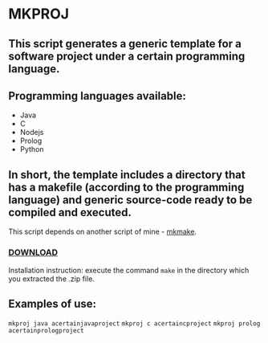 # MKPROJ

## This script generates a generic template for a software project under a certain programming language.

## Programming languages available:

- Java
- C
- Nodejs
- Prolog
- Python

## In short, the template includes a directory that has a makefile <short>(according to the programming language)</short> and generic source-code ready to be compiled and executed.

This script depends on another script of mine - <a href="https://github.com/perezjquim/mkmake">mkmake</a>.

### <a href=https://github.com/perezjquim/mkproj/archive/master.zip>DOWNLOAD</a>

Installation instruction: execute the command `make` in the directory which you extracted the .zip file.

## Examples of use:

`mkproj java acertainjavaproject`
`mkproj c acertaincproject`
`mkproj prolog acertainprologproject`

